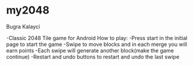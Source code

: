 # my2048
Bugra Kalayci

-Classic 2048 Tile game for Android
How to play:
-Press start in the initial page to start the game
-Swipe to move blocks and in each merge you will earn points
-Each swipe will generate another block(make the game continue)
-Restart and undo buttons to restart and undo the last swipe

